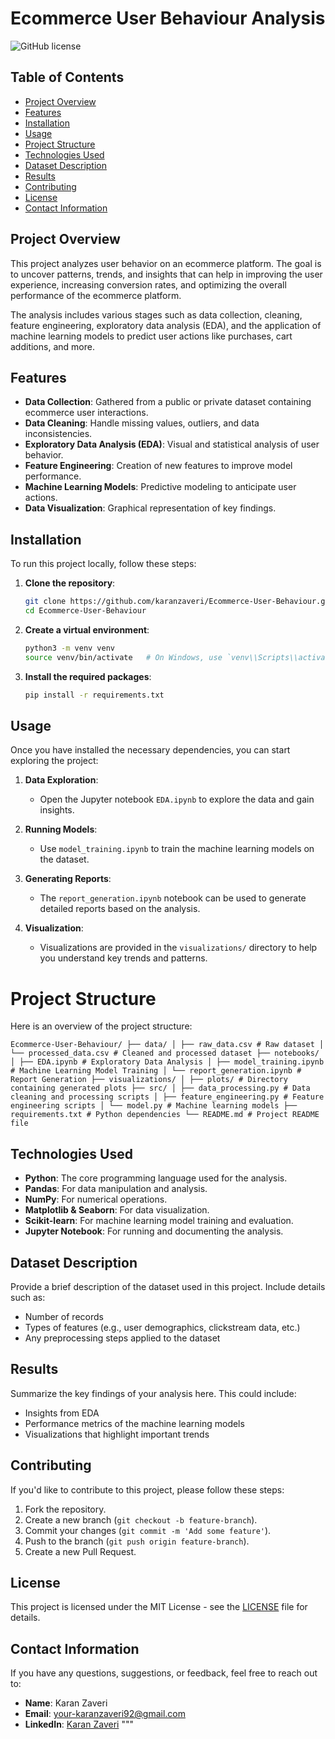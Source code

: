 # Ecommerce User Behaviour Analysis

![GitHub license](https://img.shields.io/github/license/karanzaveri/Ecommerce-User-Behaviour)

## Table of Contents
- [Project Overview](#project-overview)
- [Features](#features)
- [Installation](#installation)
- [Usage](#usage)
- [Project Structure](#project-structure)
- [Technologies Used](#technologies-used)
- [Dataset Description](#dataset-description)
- [Results](#results)
- [Contributing](#contributing)
- [License](#license)
- [Contact Information](#contact-information)

## Project Overview

This project analyzes user behavior on an ecommerce platform. The goal is to uncover patterns, trends, and insights that can help in improving the user experience, increasing conversion rates, and optimizing the overall performance of the ecommerce platform.

The analysis includes various stages such as data collection, cleaning, feature engineering, exploratory data analysis (EDA), and the application of machine learning models to predict user actions like purchases, cart additions, and more.

## Features

- **Data Collection**: Gathered from a public or private dataset containing ecommerce user interactions.
- **Data Cleaning**: Handle missing values, outliers, and data inconsistencies.
- **Exploratory Data Analysis (EDA)**: Visual and statistical analysis of user behavior.
- **Feature Engineering**: Creation of new features to improve model performance.
- **Machine Learning Models**: Predictive modeling to anticipate user actions.
- **Data Visualization**: Graphical representation of key findings.

## Installation

To run this project locally, follow these steps:

1. **Clone the repository**:
    ```bash
    git clone https://github.com/karanzaveri/Ecommerce-User-Behaviour.git
    cd Ecommerce-User-Behaviour
    ```

2. **Create a virtual environment**:
    ```bash
    python3 -m venv venv
    source venv/bin/activate   # On Windows, use `venv\\Scripts\\activate`
    ```

3. **Install the required packages**:
    ```bash
    pip install -r requirements.txt
    ```

## Usage

Once you have installed the necessary dependencies, you can start exploring the project:

1. **Data Exploration**:
   - Open the Jupyter notebook `EDA.ipynb` to explore the data and gain insights.

2. **Running Models**:
   - Use `model_training.ipynb` to train the machine learning models on the dataset.

3. **Generating Reports**:
   - The `report_generation.ipynb` notebook can be used to generate detailed reports based on the analysis.

4. **Visualization**:
   - Visualizations are provided in the `visualizations/` directory to help you understand key trends and patterns.

# Project Structure

Here is an overview of the project structure:

    Ecommerce-User-Behaviour/ ├── data/ │ ├── raw_data.csv # Raw dataset │ └── processed_data.csv # Cleaned and processed dataset ├── notebooks/ │ ├── EDA.ipynb # Exploratory Data Analysis │ ├── model_training.ipynb # Machine Learning Model Training │ └── report_generation.ipynb # Report Generation ├── visualizations/ │ ├── plots/ # Directory containing generated plots ├── src/ │ ├── data_processing.py # Data cleaning and processing scripts │ ├── feature_engineering.py # Feature engineering scripts │ └── model.py # Machine learning models ├── requirements.txt # Python dependencies └── README.md # Project README file


## Technologies Used

- **Python**: The core programming language used for the analysis.
- **Pandas**: For data manipulation and analysis.
- **NumPy**: For numerical operations.
- **Matplotlib & Seaborn**: For data visualization.
- **Scikit-learn**: For machine learning model training and evaluation.
- **Jupyter Notebook**: For running and documenting the analysis.

## Dataset Description

Provide a brief description of the dataset used in this project. Include details such as:

- Number of records
- Types of features (e.g., user demographics, clickstream data, etc.)
- Any preprocessing steps applied to the dataset

## Results

Summarize the key findings of your analysis here. This could include:

- Insights from EDA
- Performance metrics of the machine learning models
- Visualizations that highlight important trends

## Contributing

If you'd like to contribute to this project, please follow these steps:

1. Fork the repository.
2. Create a new branch (`git checkout -b feature-branch`).
3. Commit your changes (`git commit -m 'Add some feature'`).
4. Push to the branch (`git push origin feature-branch`).
5. Create a new Pull Request.

## License

This project is licensed under the MIT License - see the [LICENSE](LICENSE) file for details.

## Contact Information

If you have any questions, suggestions, or feedback, feel free to reach out to:

- **Name**: Karan Zaveri
- **Email**: [your-karanzaveri92@gmail.com](mailto:karanzaveri92@gmail.com)
- **LinkedIn**: [Karan Zaveri](https://www.linkedin.com/in/karanzaveri92/)
"""

